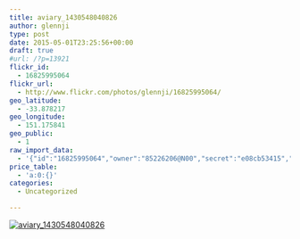 ```yaml
---
title: aviary_1430548040826
author: glennji
type: post
date: 2015-05-01T23:25:56+00:00
draft: true
#url: /?p=13921
flickr_id:
  - 16825995064
flickr_url:
  - http://www.flickr.com/photos/glennji/16825995064/
geo_latitude:
  - -33.878217
geo_longitude:
  - 151.175841
geo_public:
  - 1
raw_import_data:
  - '{"id":"16825995064","owner":"85226206@N00","secret":"e08cb53415","server":"7691","farm":8,"title":"aviary_1430548040826","ispublic":0,"isfriend":0,"isfamily":0,"description":{"_content":""},"dateupload":"1431163173","lastupdate":"1431163175","datetaken":"2015-05-01 23:25:56","datetakengranularity":0,"datetakenunknown":"1","ownername":"glennji","tags":"","machine_tags":"","originalsecret":"58dcc6126f","originalformat":"jpg","latitude":"-33.878217","longitude":"151.175841","accuracy":"16","context":0,"place_id":"qRcYmO1QUrMZuclZ","woeid":"1094076","geo_is_family":0,"geo_is_friend":0,"geo_is_contact":0,"geo_is_public":0,"media":"photo","media_status":"ready","url_o":"https://farm8.staticflickr.com/7691/16825995064_58dcc6126f_o.jpg","height_o":"959","width_o":"719"}'
price_table:
  - 'a:0:{}'
categories:
  - Uncategorized

---
```

<p class="flickr-image">
  <a href="http://www.flickr.com/photos/glennji/16825995064/" class="flickr-link"><img src="http://i2.wp.com/glennji.com/wp-content/uploads/2015/05/16825995064_58dcc6126f_o.jpg?fit=1024%2C1024" width="" height="" alt="aviary_1430548040826" class="keyring-img" /></a>
</p>

